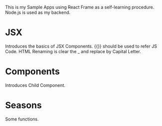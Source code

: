 This is my Sample Apps using React Frame as a self-learning procedure.
Node.js is used as my backend.

# JSX
Introduces the basics of JSX Components.
{{}} should be used to refer JS Code.
HTML Renaming is clear the _ and replace by Capital Letter.

# Components
Introduces Child Component.

# Seasons
Some functions.
